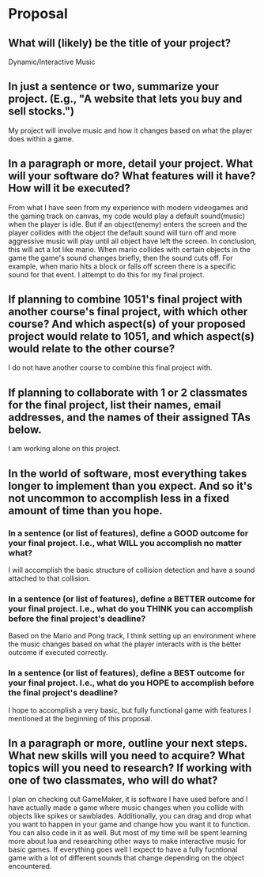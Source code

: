 # Proposal

## What will (likely) be the title of your project?

Dynamic/Interactive Music

## In just a sentence or two, summarize your project. (E.g., "A website that lets you buy and sell stocks.")

My project will involve music and how it changes based on what the player does within a game.

## In a paragraph or more, detail your project. What will your software do? What features will it have? How will it be executed?

From what I have seen from my experience with modern videogames and the gaming track on canvas, my code would play a default sound(music) when
the player is idle. But if an object(enemy) enters the screen and the player collides with the object the default sound will turn off and more
aggressive music will play until all object have left the screen. In conclusion, this will act a lot like mario. When mario collides with certain 
objects in the game the game's sound changes briefly, then the sound cuts off. For example, when mario hits a block or falls off screen there is 
a specific sound for that event. I attempt to do this for my final project.

## If planning to combine 1051's final project with another course's final project, with which other course? And which aspect(s) of your proposed project would relate to 1051, and which aspect(s) would relate to the other course?

I do not have another course to combine this final project with.

## If planning to collaborate with 1 or 2 classmates for the final project, list their names, email addresses, and the names of their assigned TAs below.

I am working alone on this project.

## In the world of software, most everything takes longer to implement than you expect. And so it's not uncommon to accomplish less in a fixed amount of time than you hope.

### In a sentence (or list of features), define a GOOD outcome for your final project. I.e., what WILL you accomplish no matter what?

I will accomplish the basic structure of collision detection and have a sound attached to that collision.

### In a sentence (or list of features), define a BETTER outcome for your final project. I.e., what do you THINK you can accomplish before the final project's deadline?

Based on the Mario and Pong track, I think setting up an environment where the music changes based on what the player interacts with is the better outcome if executed
correctly.

### In a sentence (or list of features), define a BEST outcome for your final project. I.e., what do you HOPE to accomplish before the final project's deadline?

I hope to accomplish a very basic, but fully functional game with features I mentioned at the beginning of this proposal.

## In a paragraph or more, outline your next steps. What new skills will you need to acquire? What topics will you need to research? If working with one of two classmates, who will do what?

I plan on checking out GameMaker, it is software I have used before and I have actually made a game where music changes when you collide with objects like spikes
or sawblades. Additionally, you can drag and drop what you want to happen in your game and change how you want it to function. You can also code in it as well. But
most of my time will be spent learning more about lua and researching other ways to make interactive music for basic games. If everything goes well I expect to have
a fully fucntional game with a lot of different sounds that change depending on the object encountered.
